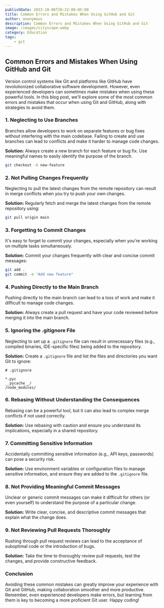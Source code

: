 ```yaml
---
publishDate: 2023-10-06T20:22:00-05:00
title: Common Errors and Mistakes When Using GitHub and Git
author: anonymous
description: Common Errors and Mistakes When Using GitHub and Git
image: /images/cityscape.webp
category: Education
tags:
    - git
---
```


## Common Errors and Mistakes When Using GitHub and Git

Version control systems like Git and platforms like GitHub have revolutionized collaborative software development. However, even experienced developers can sometimes make mistakes when using these powerful tools. In this blog post, we'll explore some of the most common errors and mistakes that occur when using Git and GitHub, along with strategies to avoid them.

### 1. **Neglecting to Use Branches**

Branches allow developers to work on separate features or bug fixes without interfering with the main codebase. Failing to create and use branches can lead to conflicts and make it harder to manage code changes.

**Solution:** Always create a new branch for each feature or bug fix. Use meaningful names to easily identify the purpose of the branch.

```bash
git checkout -b new-feature
```

### 2. **Not Pulling Changes Frequently**

Neglecting to pull the latest changes from the remote repository can result in merge conflicts when you try to push your own changes.

**Solution:** Regularly fetch and merge the latest changes from the remote repository using:

```bash
git pull origin main
```

### 3. **Forgetting to Commit Changes**

It's easy to forget to commit your changes, especially when you're working on multiple tasks simultaneously.

**Solution:** Commit your changes frequently with clear and concise commit messages:

```bash
git add .
git commit -m "Add new feature"
```

### 4. **Pushing Directly to the Main Branch**

Pushing directly to the main branch can lead to a loss of work and make it difficult to manage code changes.

**Solution:** Always create a pull request and have your code reviewed before merging it into the main branch.

### 5. **Ignoring the .gitignore File**

Neglecting to set up a `.gitignore` file can result in unnecessary files (e.g., compiled binaries, IDE-specific files) being added to the repository.

**Solution:** Create a `.gitignore` file and list the files and directories you want Git to ignore:

```
# .gitignore

*.pyc
__pycache__/
/node_modules/
```

### 6. **Rebasing Without Understanding the Consequences**

Rebasing can be a powerful tool, but it can also lead to complex merge conflicts if not used correctly.

**Solution:** Use rebasing with caution and ensure you understand its implications, especially in a shared repository.

### 7. **Committing Sensitive Information**

Accidentally committing sensitive information (e.g., API keys, passwords) can pose a security risk.

**Solution:** Use environment variables or configuration files to manage sensitive information, and ensure they are added to the `.gitignore` file.

### 8. **Not Providing Meaningful Commit Messages**

Unclear or generic commit messages can make it difficult for others (or even yourself) to understand the purpose of a particular change.

**Solution:** Write clear, concise, and descriptive commit messages that explain what the change does.

### 9. **Not Reviewing Pull Requests Thoroughly**

Rushing through pull request reviews can lead to the acceptance of suboptimal code or the introduction of bugs.

**Solution:** Take the time to thoroughly review pull requests, test the changes, and provide constructive feedback.

### Conclusion

Avoiding these common mistakes can greatly improve your experience with Git and GitHub, making collaboration smoother and more productive. Remember, even experienced developers make errors, but learning from them is key to becoming a more proficient Git user. Happy coding!
